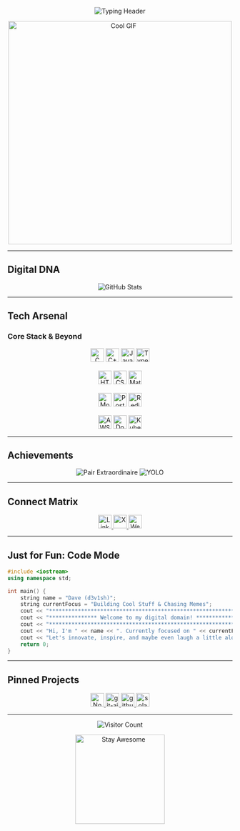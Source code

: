
<!-- Animated Typing Header with a Cool Vibe -->
<p align="center">
  <img src="https://readme-typing-svg.herokuapp.com?lines=Hey+there!+I'm+Dave+(d3v1sh);Welcome+to+my+GitHub+playground!;Let's+code+and+chill+like+a+GenZ+legend;&font=Fira+Code&duration=4000&pause=1000&color=F76C6C&center=true&width=800&height=100" alt="Typing Header" />
</p>

<!-- Fun GIF Header -->
<p align="center">
  <img src="https://media.giphy.com/media/l0MYt5jPR6QX5pnqM/giphy.gif" alt="Cool GIF" width="500px"/>
</p>

---

<!-- Digital DNA: GitHub Stats -->
## Digital DNA
<p align="center">
  <img src="https://github-readme-stats.vercel.app/api?username=d3v1sh&show_icons=true&theme=tokyonight" alt="GitHub Stats" />
</p>

---

<!-- Tech Arsenal with Bold, Vibrant Badges -->
## Tech Arsenal

### Core Stack & Beyond
<p align="center">
  <!-- Programming Languages -->
  <img src="https://img.shields.io/badge/C-00599C?style=for-the-badge&logo=c&logoColor=white" alt="C" height="30"/>
  <img src="https://img.shields.io/badge/C++-00599C?style=for-the-badge&logo=c%2B%2B&logoColor=white" alt="C++" height="30"/>
  <img src="https://img.shields.io/badge/JavaScript-F7DF1E?style=for-the-badge&logo=javascript&logoColor=black" alt="JavaScript" height="30"/>
  <img src="https://img.shields.io/badge/TypeScript-3178C6?style=for-the-badge&logo=typescript&logoColor=white" alt="TypeScript" height="30"/>
  <br><br>
  <!-- Web Technologies -->
  <img src="https://img.shields.io/badge/HTML5-E34F26?style=for-the-badge&logo=html5&logoColor=white" alt="HTML5" height="30"/>
  <img src="https://img.shields.io/badge/CSS3-1572B6?style=for-the-badge&logo=css3&logoColor=white" alt="CSS3" height="30"/>
  <img src="https://img.shields.io/badge/Material%20UI-0081CB?style=for-the-badge&logo=mui&logoColor=white" alt="Material UI" height="30"/>
  <br><br>
  <!-- Databases -->
  <img src="https://img.shields.io/badge/MongoDB-47A248?style=for-the-badge&logo=mongodb&logoColor=white" alt="MongoDB" height="30"/>
  <img src="https://img.shields.io/badge/PostgreSQL-336791?style=for-the-badge&logo=postgresql&logoColor=white" alt="PostgreSQL" height="30"/>
  <img src="https://img.shields.io/badge/Redis-DC382D?style=for-the-badge&logo=redis&logoColor=white" alt="Redis" height="30"/>
  <br><br>
  <!-- Cloud & DevOps -->
  <img src="https://img.shields.io/badge/AWS-232F3E?style=for-the-badge&logo=amazon-aws&logoColor=white" alt="AWS" height="30"/>
  <img src="https://img.shields.io/badge/Docker-2496ED?style=for-the-badge&logo=docker&logoColor=white" alt="Docker" height="30"/>
  <img src="https://img.shields.io/badge/Kubernetes-326CE5?style=for-the-badge&logo=kubernetes&logoColor=white" alt="Kubernetes" height="30"/>
</p>

---

<!-- Achievements with Playful Flair -->
## Achievements
<p align="center">
  <img src="https://img.shields.io/badge/Achievement-Pair%20Extraordinaire-blueviolet?style=for-the-badge" alt="Pair Extraordinaire" />
  <img src="https://img.shields.io/badge/Achievement-YOLO-critical?style=for-the-badge" alt="YOLO" />
  <!-- Feel free to add more achievement badges or GIFs -->
</p>

---

<!-- Connect Matrix with Gen-Z Style -->
## Connect Matrix
<p align="center">
  <a href="https://www.linkedin.com/in/your-linkedin" target="_blank">
    <img src="https://img.shields.io/badge/LinkedIn-0A66C2?style=for-the-badge&logo=linkedin&logoColor=white" alt="LinkedIn" height="30"/>
  </a>
  <a href="https://x.com/yourhandle" target="_blank">
    <img src="https://img.shields.io/badge/X-1DA1F2?style=for-the-badge&logo=x&logoColor=white" alt="X" height="30"/>
  </a>
  <a href="https://www.d3v1sh.tech" target="_blank">
    <img src="https://img.shields.io/badge/Website-181717?style=for-the-badge&logo=about.me&logoColor=white" alt="Website" height="30"/>
  </a>
</p>

---

<!-- A Cool Code Snippet with a Fun Twist -->
## Just for Fun: Code Mode
```cpp
#include <iostream>
using namespace std;

int main() {
    string name = "Dave (d3v1sh)";
    string currentFocus = "Building Cool Stuff & Chasing Memes";
    cout << "*************************************************************\n";
    cout << "*************** Welcome to my digital domain! ***************\n";
    cout << "*************************************************************\n";
    cout << "Hi, I'm " << name << ". Currently focused on " << currentFocus << ".\n";
    cout << "Let's innovate, inspire, and maybe even laugh a little along the way!\n";
    return 0;
}
```

---

<!-- Pinned Projects with Visual Appeal -->
## Pinned Projects
<p align="center">
  <!-- Update these links with your own projects -->
  <a href="https://github.com/d3v1sh/Non-Parametric-Test" target="_blank">
    <img src="https://img.shields.io/badge/Non--Parametric--Test-C++-informational?style=flat&logo=c%2B%2B" alt="Non-Parametric-Test" height="30"/>
  </a>
  <a href="https://github.com/d3v1sh/git-ai" target="_blank">
    <img src="https://img.shields.io/badge/git--ai-TypeScript-informational?style=flat&logo=typescript" alt="git-ai" height="30"/>
  </a>
  <a href="https://github.com/d3v1sh/github-follow" target="_blank">
    <img src="https://img.shields.io/badge/github--follow-JavaScript-informational?style=flat&logo=javascript" alt="github-follow" height="30"/>
  </a>
  <a href="https://github.com/d3v1sh/solana-swap" target="_blank">
    <img src="https://img.shields.io/badge/solana--swap-Rust-informational?style=flat&logo=rust" alt="solana-swap" height="30"/>
  </a>
</p>

---

<!-- Visitor Badge for Real-Time Updates -->
<p align="center">
  <img src="https://visitor-badge.laobi.icu/badge?page_id=d3v1sh" alt="Visitor Count" />
</p>

<!-- Optional Footer GIF -->
<p align="center">
  <img src="https://media.giphy.com/media/3oEjI6SIIHBdRxXI40/giphy.gif" alt="Stay Awesome" width="200px" />
</p>
